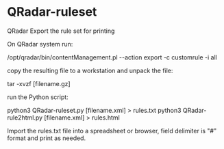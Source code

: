 # QRadar-ruleset
QRadar Export the rule set for printing


On QRadar system run:

/opt/qradar/bin/contentManagement.pl --action export -c customrule -i all


copy the resulting file to a workstation and unpack the file:

tar -xvzf [filename.gz]


run the Python script:

python3 QRadar-ruleset.py [filename.xml] > rules.txt
python3 QRadar-rule2html.py [filename.xml] > rules.html


Import the rules.txt file into a spreadsheet or browser, field delimiter is "#"
format and print as needed.


